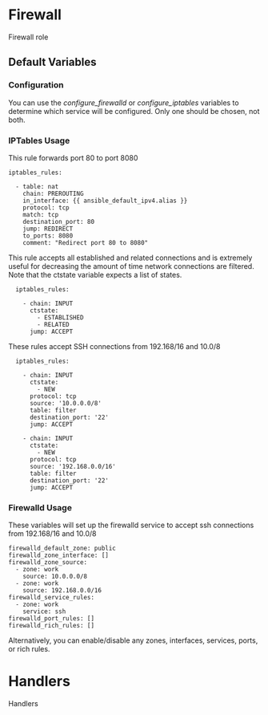 Firewall
========

Firewall role


Default Variables
-----------------

### Configuration

You can use the *configure_firewalld* or *configure_iptables* variables to
determine which service will be configured. Only one should be chosen, not
both.


### IPTables Usage

This rule forwards port 80 to port 8080

    iptables_rules:

      - table: nat
        chain: PREROUTING
        in_interface: {{ ansible_default_ipv4.alias }}
        protocol: tcp
        match: tcp
        destination_port: 80
        jump: REDIRECT
        to_ports: 8080
        comment: "Redirect port 80 to 8080"

This rule accepts all established and related connections and is extremely
useful for decreasing the amount of time network connections are filtered.
Note that the ctstate variable expects a list of states.

      iptables_rules:

        - chain: INPUT
          ctstate:
            - ESTABLISHED
            - RELATED
          jump: ACCEPT

These rules accept SSH connections from 192.168/16 and 10.0/8

      iptables_rules:

        - chain: INPUT
          ctstate:
            - NEW
          protocol: tcp
          source: '10.0.0.0/8'
          table: filter
          destination_port: '22'
          jump: ACCEPT

        - chain: INPUT
          ctstate:
            - NEW
          protocol: tcp
          source: '192.168.0.0/16'
          table: filter
          destination_port: '22'
          jump: ACCEPT



### Firewalld Usage

These variables will set up the firewalld service to accept ssh connections
from 192.168/16 and 10.0/8

    firewalld_default_zone: public
    firewalld_zone_interface: []
    firewalld_zone_source:
      - zone: work
        source: 10.0.0.0/8
      - zone: work
        source: 192.168.0.0/16
    firewalld_service_rules:
      - zone: work
        service: ssh
    firewalld_port_rules: []
    firewalld_rich_rules: []

Alternatively, you can enable/disable any zones, interfaces, services, ports,
or rich rules.


Handlers
========

Handlers
